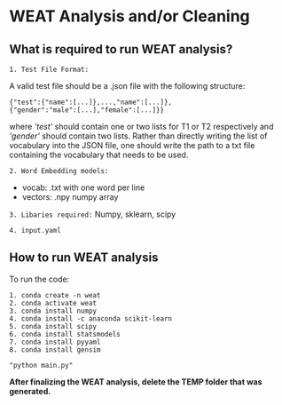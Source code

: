 # WEAT Analysis and/or Cleaning

## What is required to run WEAT analysis?

`1. Test File Format:`

A valid test file should be a .json file with the following structure:
  ```
{"test":{"name":[...]},...,"name":[...]},
{"gender":"male":[...],"female":[...]}}
  ```
where *'test'* should contain one or two lists for T1 or T2 respectively and *'gender'* should contain two lists. Rather than directly writing the list of vocabulary into the JSON file, one should write the path to a txt file containing the vocabulary that needs to be used.

`2. Word Embedding models:`
* vocab: .txt with one word per line
* vectors: .npy numpy array

`3. Libaries required:` Numpy, sklearn, scipy

`4. input.yaml` 



## How to run WEAT analysis 

To run the code:
  ```
  1. conda create -n weat
  2. conda activate weat
  3. conda install numpy
  4. conda install -c anaconda scikit-learn
  5. conda install scipy
  6. conda install statsmodels
  7. conda install pyyaml
  8. conda install gensim
  
  "python main.py"
  ```
 	
  

**After finalizing the WEAT analysis, delete the TEMP folder that was generated.**


